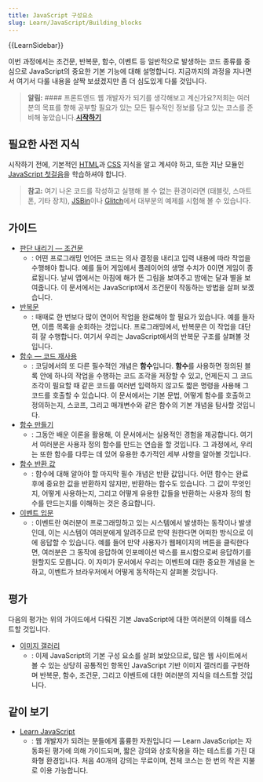 ```yaml
---
title: JavaScript 구성요소
slug: Learn/JavaScript/Building_blocks
---
```


{{LearnSidebar}}

이번 과정에서는 조건문, 반복문, 함수, 이벤트 등 일반적으로 발생하는 코드 종류를 중심으로 JavaScript의 중요한 기본 기능에 대해 설명합니다. 지금까지의 과정을 지나면서 여기서 다룰 내용을 살짝 보셨겠지만 좀 더 심도있게 다룰 것입니다.

> **알림:** #### 프론트엔드 웹 개발자가 되기를 생각해보고 계신가요?저희는 여러분의 목표를 향해 공부할 필요가 있는 모든 필수적인 정보를 담고 있는 코스를 준비해 놓았습니다.[**시작하기**](/ko/docs/Learn/Front-end_web_developer)

## 필요한 사전 지식

시작하기 전에, 기본적인 [HTML](/ko/docs/Learn/HTML/Introduction_to_HTML)과 [CSS](/ko/docs/Learn/CSS/First_steps) 지식을 알고 계셔야 하고, 또한 지난 모듈인 [JavaScript 첫걸음](/ko/docs/Learn/JavaScript/First_steps)을 학습하셔야 합니다.

> **참고:** 여기 나온 코드를 작성하고 실행해 볼 수 없는 환경이라면 (태블릿, 스마트폰, 기타 장치), [JSBin](http://jsbin.com/)이나 [Glitch](https://glitch.com)에서 대부분의 예제를 시험해 볼 수 있습니다.

## 가이드

- [판단 내리기 — 조건문](/ko/docs/Learn/JavaScript/Building_blocks/conditionals)
  - : 어떤 프로그래밍 언어든 코드는 의사 결정을 내리고 입력 내용에 따라 작업을 수행해야 합니다. 예를 들어 게임에서 플레이어의 생명 수치가 0이면 게임이 종료됩니다. 날씨 앱에서는 아침에 해가 뜬 그림을 보여주고 밤에는 달과 별을 보여줍니다. 이 문서에서는 JavaScript에서 조건문이 작동하는 방법을 살펴 보겠습니다.
- [반복문](/ko/docs/Learn/JavaScript/Building_blocks/Looping_code)
  - : 때때로 한 번보다 많이 연이어 작업을 완료해야 할 필요가 있습니다. 예를 들자면, 이름 목록을 순회하는 것입니다. 프로그래밍에서, 반복문은 이 작업을 대단히 잘 수행합니다. 여기서 우리는 JavaScript에서의 반복문 구조를 살펴볼 것입니다.
- [함수 — 코드 재사용](/ko/docs/Learn/JavaScript/Building_blocks/Functions)
  - : 코딩에서의 또 다른 필수적인 개념은 **함수**입니다. **함수**를 사용하면 정의된 블록 안에 하나의 작업을 수행하는 코드 조각을 저장할 수 있고, 언제든지 그 코드 조각이 필요할 때 같은 코드를 여러번 입력하지 않고도 짧은 명령을 사용해 그 코드를 호출할 수 있습니다. 이 문서에서는 기본 문법, 어떻게 함수를 호출하고 정의하는지, 스코프, 그리고 매개변수와 같은 함수의 기본 개념을 탐사할 것입니다.
- [함수 만들기](/ko/docs/Learn/JavaScript/Building_blocks/Build_your_own_function)
  - : 그동안 배운 이론을 활용해, 이 문서에서는 실용적인 경험을 제공합니다. 여기서 여러분은 사용자 정의 함수를 만드는 연습을 할 것입니다. 그 과정에서, 우리는 또한 함수를 다루는 데 있어 유용한 추가적인 세부 사항을 알아볼 것입니다.
- [함수 반환 값](/ko/docs/Learn/JavaScript/Building_blocks/Return_values)
  - : 함수에 대해 알아야 할 마지막 필수 개념은 반환 값입니다. 어떤 함수는 완료 후에 중요한 값을 반환하지 않지만, 반환하는 함수도 있습니다. 그 값이 무엇인지, 어떻게 사용하는지, 그리고 어떻게 유용한 값들을 반환하는 사용자 정의 함수를 만드는지를 이해하는 것은 중요합니다.
- [이벤트 입문](/ko/docs/Learn/JavaScript/Building_blocks/Events)
  - : 이벤트란 여러분이 프로그래밍하고 있는 시스템에서 발생하는 동작이나 발생인데, 이는 시스템이 여러분에게 알려주므로 만약 원한다면 어떠한 방식으로 이에 응답할 수 있습니다. 예를 들어 만약 사용자가 웹페이지의 버튼을 클릭한다면, 여러분은 그 동작에 응답하여 인포메이션 박스를 표시함으로써 응답하기를 원할지도 모릅니다. 이 자미가 문서에서 우리는 이벤트에 대한 중요한 개념을 논하고, 이벤트가 브라우저에서 어떻게 동작하는지 살펴볼 것입니다.

## 평가

다음의 평가는 위의 가이드에서 다뤄진 기본 JavaScript에 대한 여러분의 이해를 테스트할 것입니다.

- [이미지 갤러리](/ko/docs/Learn/JavaScript/Building_blocks/Image_gallery)
  - : 이제 JavaScript의 기본 구성 요소를 살펴 보았으므로, 많은 웹 사이트에서 볼 수 있는 상당히 공통적인 항목인 JavaScript 기반 이미지 갤러리를 구현하며 반복문, 함수, 조건문, 그리고 이벤트에 대한 여러분의 지식을 테스트할 것입니다.

## 같이 보기

- [Learn JavaScript](https://learnjavascript.online/)
  - : 웹 개발자가 되려는 분들에게 훌륭한 자원입니다 — Learn JavaScript는 자동화된 평가에 의해 가이드되며, 짧은 강의와 상호작용을 하는 테스트를 가진 대화형 환경입니다. 처음 40개의 강의는 무료이며, 전체 코스는 한 번의 작은 지불로 이용 가능합니다.
